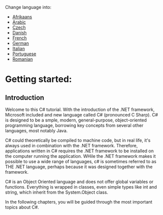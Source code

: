 Change language into:

  * [Afrikaans](../master/Translated/Afrikaans/README.md)
  * [Arabic](../master/Translated/Arabic/README.md)
  * [Czech](../master/Translated/Czech/README.md)
  * [Danish](../master/Translated/Danish/README.md)
  * [French](../master/Translated/French/README.md)
  * [German](../master/Translated/German/README.md)
  * [Italian](../master/Translated/Italian/README.md)
  * [Portuguese](../master/Translated/Portuguese/README.md)
  * [Romanian](../master/Translated/Romanian/README.md)
  <!--
  * [Russian]
  * [Serbian]
  * [Spanish]
  * [Turkish]
  * [Ukranian]
  * [Uzbek]
  * [Vietnamese]
  * [Yoruba] -->

# Getting started:

## Introduction

Welcome to this C# tutorial. With the introduction of the .NET framework, Microsoft included and new language called C# (pronounced C Sharp). C# is designed to be a smple, modern, general-purpose, object-oriented programming language, borrowing key concepts from several other languages, most notably Java.

C# could theoretically be compiled to machine code, but in real life, it's always used in combination with the .NET framework. Therefore, applications written in C# requires the .NET framework to be installed on the computer running the application. WHile the .NET framework makes it possible to use a wide range of languages, c# is sometimes referred to as THE .NET language, perhaps because it was designed together with the framework.

C# is an Object Oriented language and does not offer global variables or functions. Everything is wrapped in classes, even simple types like int and string, which inherit from the System.Object class.

In the following chapters, you will be guided through the most important topics about C#.